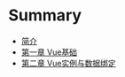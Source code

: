 # Summary

* [简介](README.md)
* [第一章 Vue基础](Chapter1/section1.MD)
* [第二章 Vue实例与数据绑定](Chapter2/section1.MD)

